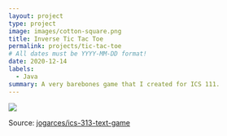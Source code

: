 ```yaml
---
layout: project
type: project
image: images/cotton-square.png
title: Inverse Tic Tac Toe
permalink: projects/tic-tac-toe
# All dates must be YYYY-MM-DD format!
date: 2020-12-14
labels:
  - Java
summary: A very barebones game that I created for ICS 111.
---
```


<img class="ui image" src="{{ site.baseurl }}/images/cotton-header.png">



Source: <a href="https://github.com/jogarces/ics-313-text-game"><i class="large github icon "></i>jogarces/ics-313-text-game</a>

